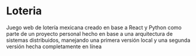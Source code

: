 # Loteria
Juego web de lotería mexicana creado en base a React y Python como parte de un proyecto personal hecho en base a una arquitectura de sistemas distribuidos, manejando una primera versión local y una segunda versión hecha completamente en línea
